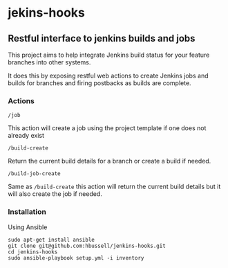 jekins-hooks
============

Restful interface to jenkins builds and jobs
--------------------------------------------

This project aims to help integrate Jenkins build status for your feature branches into other systems.

It does this by exposing restful web actions to create Jenkins jobs and builds for branches and firing postbacks as builds are complete.


### Actions

`/job`

This action will create a job using the project template if one does not already exist

`/build-create`

Return the current build details for a branch or create a build if needed.

`/build-job-create`

Same as `/build-create` this action will return the current build details but it will also create the job if needed.


### Installation

Using Ansible


    sudo apt-get install ansible
    git clone git@github.com:hbussell/jenkins-hooks.git
    cd jenkins-hooks
    sudo ansible-playbook setup.yml -i inventory
